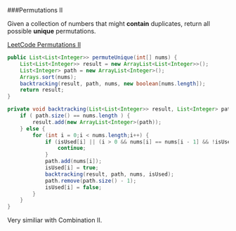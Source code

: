 ###Permutations II

Given a collection of numbers that might **contain** duplicates, return all possible **unique** permutations.

[LeetCode Permutations II](https://leetcode.com/problems/permutations-ii/)

```java
public List<List<Integer>> permuteUnique(int[] nums) {
    List<List<Integer>> result = new ArrayList<List<Integer>>();
    List<Integer> path = new ArrayList<Integer>();
    Arrays.sort(nums);
    backtracking(result, path, nums, new boolean[nums.length]);
    return result;
}

private void backtracking(List<List<Integer>> result, List<Integer> path, int[] nums, boolean[] isUsed) {
    if ( path.size() == nums.length ) {
        result.add(new ArrayList<Integer>(path));
    } else {
        for (int i = 0;i < nums.length;i++) {
            if (isUsed[i] || (i > 0 && nums[i] == nums[i - 1] && !isUsed[i - 1])) {
                continue;
            }
            path.add(nums[i]);
            isUsed[i] = true;
            backtracking(result, path, nums, isUsed);
            path.remove(path.size() - 1);
            isUsed[i] = false;
        }
    }
}
```

Very similiar with Combination II.